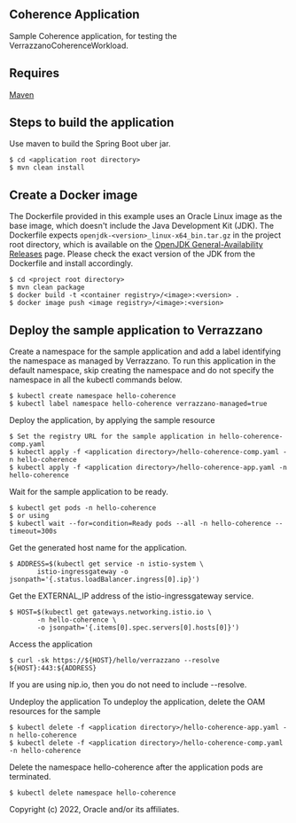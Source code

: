 ## Coherence Application

Sample Coherence application, for testing the VerrazzanoCoherenceWorkload.

## Requires

[Maven](https://maven.apache.org/download.cgi)

## Steps to build the application
Use maven to build the Spring Boot uber jar.

    $ cd <application root directory>
    $ mvn clean install

## Create a Docker image
The Dockerfile provided in this example uses an Oracle Linux image as the base image, which doesn't include the Java Development Kit (JDK).
The Dockerfile expects `openjdk-<version>_linux-x64_bin.tar.gz` in the project root directory, which is available on the [OpenJDK General-Availability Releases](https://jdk.java.net/archive/) page.
Please check the exact version of the JDK from the Dockerfile and install accordingly.

    $ cd <project root directory>
    $ mvn clean package
    $ docker build -t <container registry>/<image>:<version> .
    $ docker image push <image registry>/<image>:<version>

## Deploy the sample application to Verrazzano

Create a namespace for the sample application and add a label identifying the namespace as managed by Verrazzano. To run this application in the default namespace, skip creating the namespace and do not specify the namespace in all the kubectl commands below.

    $ kubectl create namespace hello-coherence
    $ kubectl label namespace hello-coherence verrazzano-managed=true

Deploy the application, by applying the sample resource

    $ Set the registry URL for the sample application in hello-coherence-comp.yaml
    $ kubectl apply -f <application directory>/hello-coherence-comp.yaml -n hello-coherence
    $ kubectl apply -f <application directory>/hello-coherence-app.yaml -n hello-coherence

Wait for the sample application to be ready.

    $ kubectl get pods -n hello-coherence
    $ or using
    $ kubectl wait --for=condition=Ready pods --all -n hello-coherence --timeout=300s

Get the generated host name for the application.

    $ ADDRESS=$(kubectl get service -n istio-system \
           istio-ingressgateway -o jsonpath='{.status.loadBalancer.ingress[0].ip}')

Get the EXTERNAL_IP address of the istio-ingressgateway service.

    $ HOST=$(kubectl get gateways.networking.istio.io \
           -n hello-coherence \
           -o jsonpath='{.items[0].spec.servers[0].hosts[0]}')

Access the application

    $ curl -sk https://${HOST}/hello/verrazzano --resolve ${HOST}:443:${ADDRESS}

If you are using nip.io, then you do not need to include --resolve.


Undeploy the application
To undeploy the application, delete the OAM resources for the sample

    $ kubectl delete -f <application directory>/hello-coherence-app.yaml -n hello-coherence
    $ kubectl delete -f <application directory>/hello-coherence-comp.yaml -n hello-coherence

Delete the namespace hello-coherence after the application pods are terminated.

    $ kubectl delete namespace hello-coherence

Copyright (c) 2022, Oracle and/or its affiliates.